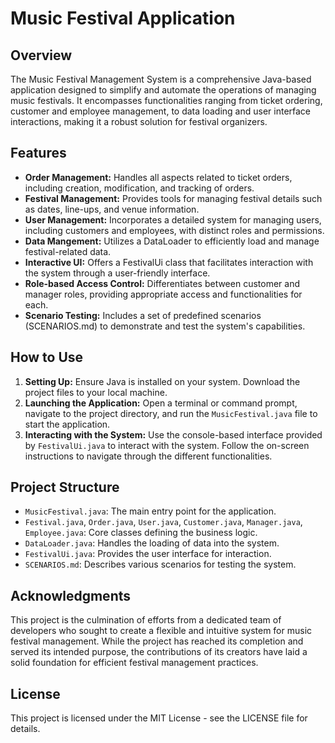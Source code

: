 # Music Festival Application

## Overview

The Music Festival Management System is a comprehensive Java-based application designed to simplify and automate the operations of managing music festivals. It encompasses functionalities ranging from ticket ordering, customer and employee management, to data loading and user interface interactions, making it a robust solution for festival organizers.


## Features

- **Order Management:** Handles all aspects related to ticket orders, including creation, modification, and tracking of orders.
- **Festival Management:** Provides tools for managing festival details such as dates, line-ups, and venue information.
- **User Management:** Incorporates a detailed system for managing users, including customers and employees, with distinct roles and permissions.
- **Data Mangement:** Utilizes a DataLoader to efficiently load and manage festival-related data.
- **Interactive UI:** Offers a FestivalUi class that facilitates interaction with the system through a user-friendly interface.
- **Role-based Access Control:** Differentiates between customer and manager roles, providing appropriate access and functionalities for each.
- **Scenario Testing:** Includes a set of predefined scenarios (SCENARIOS.md) to demonstrate and test the system's capabilities.

## How to Use

1. **Setting Up:** Ensure Java is installed on your system. Download the project files to your local machine.
2. **Launching the Application:** Open a terminal or command prompt, navigate to the project directory, and run the `MusicFestival.java` file to start the application.
3. **Interacting with the System:** Use the console-based interface provided by `FestivalUi.java` to interact with the system. Follow the on-screen instructions to navigate through the different functionalities.

## Project Structure

- `MusicFestival.java`: The main entry point for the application.
- `Festival.java`, `Order.java`, `User.java`, `Customer.java`, `Manager.java`, `Employee.java`: Core classes defining the business logic.
- `DataLoader.java`: Handles the loading of data into the system.
- `FestivalUi.java`: Provides the user interface for interaction.
- `SCENARIOS.md`: Describes various scenarios for testing the system.

## Acknowledgments

This project is the culmination of efforts from a dedicated team of developers who sought to create a flexible and intuitive system for music festival management. While the project has reached its completion and served its intended purpose, the contributions of its creators have laid a solid foundation for efficient festival management practices.

## License

This project is licensed under the MIT License - see the LICENSE file for details.